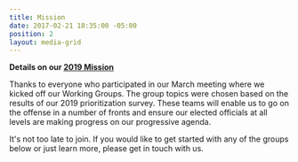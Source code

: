 ```yaml
---
title: Mission
date: 2017-02-21 18:35:00 -05:00
position: 2
layout: media-grid
---
```


**Details on our [2019 Mission](../issues/2019-mission-and-resources.html)**

Thanks to everyone who participated in our March meeting where we kicked off our Working Groups. The group topics were chosen based on the results of our 2019 prioritization survey. These teams will enable us to go on the offense in a number of fronts and ensure our elected officials at all levels are making progress on our progressive agenda. 

It's not too late to join. If you would like to get started with any of the groups below or just learn more, please get in touch with us.
